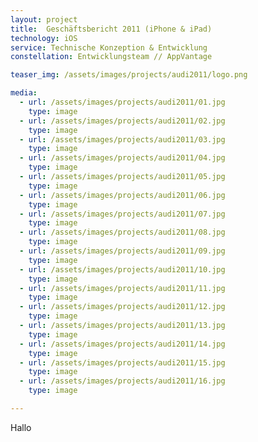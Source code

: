 ```yaml
---
layout: project
title:  Geschäftsbericht 2011 (iPhone & iPad)
technology: iOS
service: Technische Konzeption & Entwicklung
constellation: Entwicklungsteam // AppVantage

teaser_img: /assets/images/projects/audi2011/logo.png

media:
  - url: /assets/images/projects/audi2011/01.jpg
    type: image
  - url: /assets/images/projects/audi2011/02.jpg
    type: image
  - url: /assets/images/projects/audi2011/03.jpg
    type: image
  - url: /assets/images/projects/audi2011/04.jpg
    type: image
  - url: /assets/images/projects/audi2011/05.jpg
    type: image           
  - url: /assets/images/projects/audi2011/06.jpg
    type: image
  - url: /assets/images/projects/audi2011/07.jpg
    type: image
  - url: /assets/images/projects/audi2011/08.jpg
    type: image
  - url: /assets/images/projects/audi2011/09.jpg
    type: image
  - url: /assets/images/projects/audi2011/10.jpg
    type: image
  - url: /assets/images/projects/audi2011/11.jpg
    type: image
  - url: /assets/images/projects/audi2011/12.jpg
    type: image
  - url: /assets/images/projects/audi2011/13.jpg
    type: image
  - url: /assets/images/projects/audi2011/14.jpg
    type: image
  - url: /assets/images/projects/audi2011/15.jpg
    type: image
  - url: /assets/images/projects/audi2011/16.jpg
    type: image

---
```


Hallo